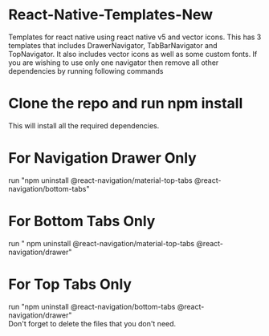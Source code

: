 # React-Native-Templates-New
Templates for react native using react native v5 and vector icons.
This has 3 templates that includes DrawerNavigator, TabBarNavigator and TopNavigator. It also includes vector icons as well as some custom fonts.
If you are wishing to use only one navigator then remove all other dependencies by running following commands
# Clone the repo and run npm install 
This will install all the required dependencies.
# For Navigation Drawer Only 
run "npm uninstall @react-navigation/material-top-tabs @react-navigation/bottom-tabs" <br/>
# For Bottom Tabs Only
run " npm uninstall @react-navigation/material-top-tabs @react-navigation/drawer" <br/>
# For Top Tabs Only 
run "npm uninstall @react-navigation/bottom-tabs @react-navigation/drawer" <br/>
Don't forget to delete the files that you don't need.
